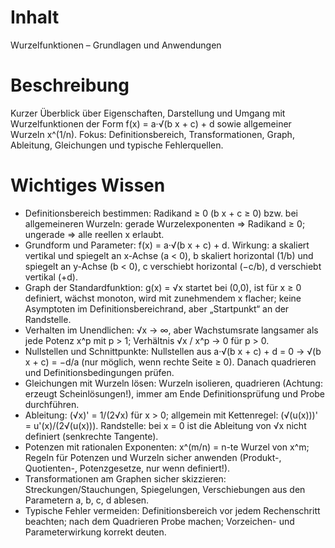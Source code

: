 # Inhalt

Wurzelfunktionen – Grundlagen und Anwendungen

# Beschreibung

Kurzer Überblick über Eigenschaften, Darstellung und Umgang mit Wurzelfunktionen der Form f(x) = a·√(b x + c) + d sowie allgemeiner Wurzeln x^(1/n). Fokus: Definitionsbereich, Transformationen, Graph, Ableitung, Gleichungen und typische Fehlerquellen.

# Wichtiges Wissen

- Definitionsbereich bestimmen: Radikand ≥ 0 (b x + c ≥ 0) bzw. bei allgemeineren Wurzeln: gerade Wurzelexponenten ⇒ Radikand ≥ 0; ungerade ⇒ alle reellen x erlaubt.
- Grundform und Parameter: f(x) = a·√(b x + c) + d. Wirkung: a skaliert vertikal und spiegelt an x-Achse (a < 0), b skaliert horizontal (1/b) und spiegelt an y-Achse (b < 0), c verschiebt horizontal (−c/b), d verschiebt vertikal (+d).
- Graph der Standardfunktion: g(x) = √x startet bei (0,0), ist für x ≥ 0 definiert, wächst monoton, wird mit zunehmendem x flacher; keine Asymptoten im Definitionsbereichrand, aber „Startpunkt“ an der Randstelle.
- Verhalten im Unendlichen: √x → ∞, aber Wachstumsrate langsamer als jede Potenz x^p mit p > 1; Verhältnis √x / x^p → 0 für p > 0.
- Nullstellen und Schnittpunkte: Nullstellen aus a·√(b x + c) + d = 0 → √(b x + c) = −d/a (nur möglich, wenn rechte Seite ≥ 0). Danach quadrieren und Definitionsbedingungen prüfen.
- Gleichungen mit Wurzeln lösen: Wurzeln isolieren, quadrieren (Achtung: erzeugt Scheinlösungen!), immer am Ende Definitionsprüfung und Probe durchführen.
- Ableitung: (√x)' = 1/(2√x) für x > 0; allgemein mit Kettenregel: (√(u(x)))' = u'(x)/(2√(u(x))). Randstelle: bei x = 0 ist die Ableitung von √x nicht definiert (senkrechte Tangente).
- Potenzen mit rationalen Exponenten: x^(m/n) = n-te Wurzel von x^m; Regeln für Potenzen und Wurzeln sicher anwenden (Produkt-, Quotienten-, Potenzgesetze, nur wenn definiert!).
- Transformationen am Graphen sicher skizzieren: Streckungen/Stauchungen, Spiegelungen, Verschiebungen aus den Parametern a, b, c, d ablesen.
- Typische Fehler vermeiden: Definitionsbereich vor jedem Rechenschritt beachten; nach dem Quadrieren Probe machen; Vorzeichen- und Parameterwirkung korrekt deuten.

